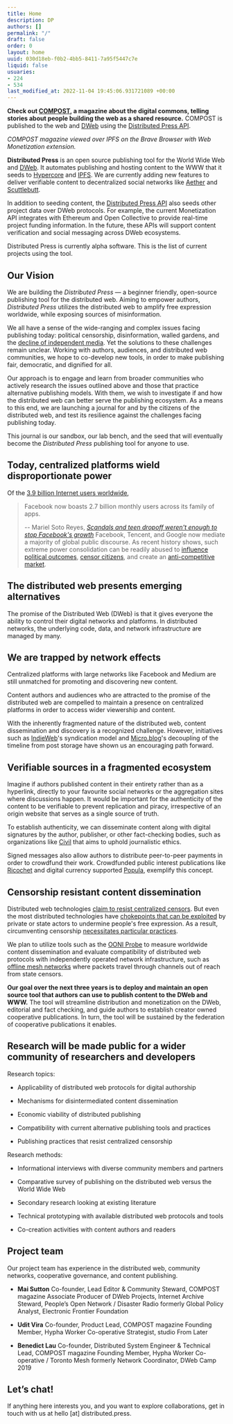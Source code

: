 ```yaml
---
title: Home
description: DP
authors: []
permalink: "/"
draft: false
order: 0
layout: home
uuid: 030d18eb-f0b2-4bb5-8411-7a95f5447c7e
liquid: false
usuaries:
- 224
- 534
last_modified_at: 2022-11-04 19:45:06.931721089 +00:00
---
```


<p><strong>Check out <a href="https://compost.digital" rel="noopener" referrerpolicy="strict-origin-when-cross-origin">COMPOST</a>, a magazine about the digital commons, telling stories about people building the web as a shared resource.</strong> COMPOST is published to the web and <a href="https://getdweb.net" rel="noopener" referrerpolicy="strict-origin-when-cross-origin">DWeb</a> using the <a href="https://github.com/hyphacoop/api.distributed.press" rel="noopener" referrerpolicy="strict-origin-when-cross-origin">Distributed Press API</a>.</p><p><em>COMPOST magazine viewed over IPFS on the Brave Browser with Web Monetization extension.</em></p><p></p><p><strong>Distributed Press</strong> is an open source publishing tool for the World Wide Web and <a href="https://getdweb.net" rel="noopener" referrerpolicy="strict-origin-when-cross-origin">DWeb</a>. It automates publishing and hosting content to the WWW that it seeds to <a href="https://hypercore-protocol.org/" rel="noopener" referrerpolicy="strict-origin-when-cross-origin">Hypercore</a> and <a href="https://ipfs.io" rel="noopener" referrerpolicy="strict-origin-when-cross-origin">IPFS</a>. We are currently adding new features to deliver verifiable content to decentralized social networks like <a href="https://getaether.net/" rel="noopener" referrerpolicy="strict-origin-when-cross-origin">Aether</a> and <a href="https://scuttlebutt.nz/" rel="noopener" referrerpolicy="strict-origin-when-cross-origin">Scuttlebutt</a>.</p><p>In addition to seeding content, the <a href="https://github.com/hyphacoop/api.distributed.press" rel="noopener" referrerpolicy="strict-origin-when-cross-origin">Distributed Press API</a> also seeds other project data over DWeb protocols. For example, the current Monetization API integrates with Ethereum and Open Collective to provide real-time project funding information. In the future, these APIs will support content verification and social messaging across DWeb ecosystems.</p><p>Distributed Press is currently alpha software. This is the list of current projects using the tool.</p><h2 id="our-vision">Our Vision</h2><p>We are building the <em>Distributed Press</em> — a beginner friendly, open-source publishing tool for the distributed web. Aiming to empower authors, <em>Distributed Press</em> utilizes the distributed web to amplify free expression worldwide, while exposing sources of misinformation.</p><p>We all have a sense of the wide-ranging and complex issues facing publishing today: political censorship, disinformation, walled gardens, and the <a href="https://www.cima.ned.org/publication/confronting-the-crisis-in-independent-media/" rel="noopener" referrerpolicy="strict-origin-when-cross-origin">decline of independent media</a>. Yet the solutions to these challenges remain unclear. Working with authors, audiences, and distributed web communities, we hope to co-develop new tools, in order to make publishing fair, democratic, and dignified for all.</p><p>Our approach is to engage and learn from broader communities who actively research the issues outlined above and those that practice alternative publishing models. With them, we wish to investigate if and how the distributed web can better serve the publishing ecosystem. As a means to this end, we are launching a journal for and by the citizens of the distributed web, and test its resilience against the challenges facing publishing today.</p><p>This journal is our sandbox, our lab bench, and the seed that will eventually become the <em>Distributed Press</em> publishing tool for anyone to use.</p><h2 id="today-centralized-platforms-wield-disproportionate-power">Today, centralized platforms wield disproportionate power</h2><p></p><p>Of the <a href="https://www.statista.com/topics/1145/internet-usage-worldwide/" rel="noopener" referrerpolicy="strict-origin-when-cross-origin">3.9 billion Internet users worldwide</a>,</p><blockquote class="blockquote">
<p>Facebook now boasts 2.7 billion monthly users across its family of apps.</p>
<p>-- Mariel Soto Reyes, <em><a href="https://www.businessinsider.com/facebook-grew-monthly-average-users-in-q1-2019-4" rel="noopener" referrerpolicy="strict-origin-when-cross-origin">Scandals and teen dropoff weren't enough to stop Facebook's growth</a></em> Facebook, Tencent, and Google now mediate a majority of global public discourse. As recent history shows, such extreme power consolidation can be readily abused to <a href="https://en.wikipedia.org/wiki/Facebook%E2%80%93Cambridge_Analytica_data_scandal" rel="noopener" referrerpolicy="strict-origin-when-cross-origin">influence political outcomes</a>, <a href="https://citizenlab.ca/tag/wechat/" rel="noopener" referrerpolicy="strict-origin-when-cross-origin">censor citizens</a>, and create an <a href="https://ec.europa.eu/commission/presscorner/detail/en/IP_19_1770" rel="noopener" referrerpolicy="strict-origin-when-cross-origin">anti-competitive market</a>.</p>
</blockquote><h2 id="the-distributed-web-presents-emerging-alternatives">The distributed web presents emerging alternatives</h2><p></p><p>The promise of the Distributed Web (DWeb) is that it gives everyone the ability to control their digital networks and platforms. In distributed networks, the underlying code, data, and network infrastructure are managed by many.</p><h2 id="we-are-trapped-by-network-effects">We are trapped by network effects</h2><p>Centralized platforms with large networks like Facebook and Medium are still unmatched for promoting and discovering new content.</p><p>Content authors and audiences who are attracted to the promise of the distributed web are compelled to maintain a presence on centralized platforms in order to access wider viewership and content.</p><p>With the inherently fragmented nature of the distributed web, content dissemination and discovery is a recognized challenge. However, initiatives such as <a href="https://indieweb.org" rel="noopener" referrerpolicy="strict-origin-when-cross-origin">IndieWeb</a>'s syndication model and <a href="https://micro.blog" rel="noopener" referrerpolicy="strict-origin-when-cross-origin">Micro.blog</a>'s decoupling of the timeline from post storage have shown us an encouraging path forward.</p><h2 id="verifiable-sources-in-a-fragmented-ecosystem">Verifiable sources in a fragmented ecosystem</h2><p>Imagine if authors published content in their entirety rather than as a hyperlink, directly to your favourite social networks or the aggregation sites where discussions happen. It would be important for the authenticity of the content to be verifiable to prevent replication and piracy, irrespective of an origin website that serves as a single source of truth.</p><p>To establish authenticity, we can disseminate content along with digital signatures by the author, publisher, or other fact-checking bodies, such as organizations like <a href="https://civil.co" rel="noopener" referrerpolicy="strict-origin-when-cross-origin">Civil</a> that aims to uphold journalistic ethics.</p><p>Signed messages also allow authors to distribute peer-to-peer payments in order to crowdfund their work. Crowdfunded public interest publications like <a href="https://ricochet.media" rel="noopener" referrerpolicy="strict-origin-when-cross-origin">Ricochet</a> and digital currency supported <a href="https://popula.com" rel="noopener" referrerpolicy="strict-origin-when-cross-origin">Popula</a>, exemplify this concept.</p><h2 id="censorship-resistant-content-dissemination">Censorship resistant content dissemination</h2><p>Distributed web technologies <a href="https://ipfs.io/blog/24-uncensorable-wikipedia/" rel="noopener" referrerpolicy="strict-origin-when-cross-origin">claim to resist centralized censors</a>. But even the most distributed technologies have <a href="https://github.com/ipfs/ipfs/issues/419" rel="noopener" referrerpolicy="strict-origin-when-cross-origin">chokepoints that can be exploited</a> by private or state actors to undermine people's free expression. As a result, circumventing censorship <a href="https://github.com/ipfs/notes/issues/281" rel="noopener" referrerpolicy="strict-origin-when-cross-origin">necessitates particular practices</a>.</p><p>We plan to utilize tools such as the <a href="https://ooni.org/nettest/" rel="noopener" referrerpolicy="strict-origin-when-cross-origin">OONI Probe</a> to measure worldwide content dissemination and evaluate compatibility of distributed web protocols with independently operated network infrastructure, such as <a href="https://edgeryders.eu/t/a-radically-new-internet-a-study-on-p2p-protocols-and-mesh-networks/9802" rel="noopener" referrerpolicy="strict-origin-when-cross-origin">offline mesh networks</a> where packets travel through channels out of reach from state censors.</p><p><strong>Our goal over the next three years is to deploy and maintain an open source tool that authors can use to publish content to the DWeb and WWW.</strong> The tool will streamline distribution and monetization on the DWeb, editorial and fact checking, and guide authors to establish creator owned cooperative publications. In turn, the tool will be sustained by the federation of cooperative publications it enables.</p><h2 id="research-will-be-made-public-for-a-wider-community-of-researchers-and-developers">Research will be made public for a wider community of researchers and developers</h2><p>Research topics:</p><ul>
<li><p>Applicability of distributed web protocols for digital authorship</p></li>
<li><p>Mechanisms for disintermediated content dissemination</p></li>
<li><p>Economic viability of distributed publishing</p></li>
<li><p>Compatibility with current alternative publishing tools and practices</p></li>
<li><p>Publishing practices that resist centralized censorship</p></li>
</ul><p>Research methods:</p><ul>
<li><p>Informational interviews with diverse community members and partners</p></li>
<li><p>Comparative survey of publishing on the distributed web versus the World Wide Web</p></li>
<li><p>Secondary research looking at existing literature</p></li>
<li><p>Technical prototyping with available distributed web protocols and tools</p></li>
<li><p>Co-creation activities with content authors and readers</p></li>
</ul><h2 id="project-team">Project team</h2><p>Our project team has experience in the distributed web, community networks, cooperative governance, and content publishing.</p><ul>
<li><p><strong>Mai Sutton</strong> Co-founder, Lead Editor &amp; Community Steward, COMPOST magazine Associate Producer of DWeb Projects, Internet Archive Steward, People’s Open Network / Disaster Radio formerly Global Policy Analyst, Electronic Frontier Foundation</p></li>
<li><p><strong>Udit Vira</strong> Co-founder, Product Lead, COMPOST magazine Founding Member, Hypha Worker Co-operative Strategist, studio From Later</p></li>
<li><p><strong>Benedict Lau</strong> Co-founder, Distributed System Engineer &amp; Technical Lead, COMPOST magazine Founding Member, Hypha Worker Co-operative / Toronto Mesh formerly Network Coordinator, DWeb Camp 2019</p></li>
</ul><h2 id="let's-chat!">Let’s chat!</h2><p>If anything here interests you, and you want to explore collaborations, get in touch with us at hello [at] distributed.press.</p>